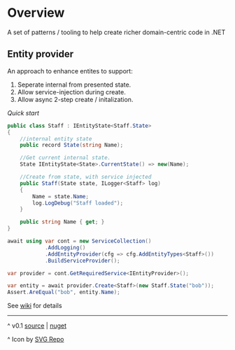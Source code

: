 # Overview

A set of patterns / tooling to help create 
richer domain-centric code in .NET

## Entity provider
An approach to enhance entites to support:
1. Seperate internal from presented state.
2. Allow service-injection during create.
3. Allow async 2-step create / initalization.

 _Quick start_
```cs
public class Staff : IEntityState<Staff.State>
{
    //internal entity state
    public record State(string Name);

    //Get current internal state.
    State IEntityState<State>.CurrentState() => new(Name);

    //Create from state, with service injected
    public Staff(State state, ILogger<Staff> log)
    {
        Name = state.Name;
        log.LogDebug("Staff loaded");
    }

    public string Name { get; }
}

await using var cont = new ServiceCollection()
            .AddLogging()
            .AddEntityProvider(cfg => cfg.AddEntityTypes<Staff>())
            .BuildServiceProvider();

var provider = cont.GetRequiredService<IEntityProvider>();

var entity = await provider.Create<Staff>(new Staff.State("bob"));
Assert.AreEqual("bob", entity.Name);
```

See [wiki](https://github.com/Dkowald/kwd.CoreDomain/wiki/) for details

---
^ v0.1 [source](https://github.com/Dkowald/kwd.CoreDomain) | [nuget](https://www.nuget.org/packages/kwd.CoreDomain/)

^ Icon by <a href="https://www.svgrepo.com" target="_blank">SVG Repo</a>